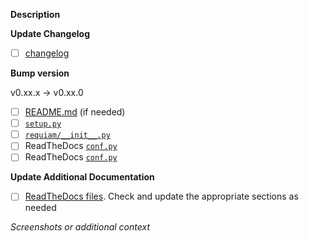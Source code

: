**Description**
<!-- A description of the updates contained in this release.  -->


**Update Changelog**
<!-- List changes: be brief, use imperative mood or simple noun phrases and add linked issues -->
<!-- Examples: Improve verbosity of log messages #103 | GitHub actions for CI #105 -->

- [ ] [changelog](../../CHANGELOG.md) <!-- update changelog here -->

**Bump version**

v0.xx.x -> v0.xx.0

- [ ] [README.md](../../README.md) (if needed)
- [ ] [`setup.py`](../../setup.py)
- [ ] [`requiam/__init__.py`](../../requiam/__init__.py)
- [ ] ReadTheDocs [`conf.py`](../../docs/source/conf.py)
- [ ] ReadTheDocs [`conf.py`](../../docs/source/getting_started.rst)

**Update Additional Documentation**
- [ ] [ReadTheDocs files](../../docs/source/). Check and update the appropriate sections as needed

*Screenshots or additional context*
<!-- Add any other context about this release. -->

<!-- Do not push the release tag until this PR is merged -->
